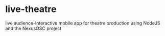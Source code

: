 live-theatre
============

live audience-interactive mobile app for theatre production using NodeJS and the NexusOSC project
